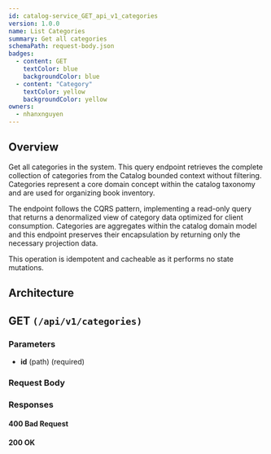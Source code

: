 ```yaml
---
id: catalog-service_GET_api_v1_categories
version: 1.0.0
name: List Categories
summary: Get all categories
schemaPath: request-body.json
badges:
  - content: GET
    textColor: blue
    backgroundColor: blue
  - content: "Category"
    textColor: yellow
    backgroundColor: yellow
owners:
  - nhanxnguyen
---
```


## Overview

Get all categories in the system. This query endpoint retrieves the complete collection of categories from the Catalog bounded context without filtering. Categories represent a core domain concept within the catalog taxonomy and are used for organizing book inventory.

The endpoint follows the CQRS pattern, implementing a read-only query that returns a denormalized view of category data optimized for client consumption. Categories are aggregates within the catalog domain model and this endpoint preserves their encapsulation by returning only the necessary projection data.

This operation is idempotent and cacheable as it performs no state mutations.

## Architecture

<NodeGraph />

## GET `(/api/v1/categories)`

### Parameters

- **id** (path) (required)

### Request Body

<SchemaViewer file="request-body.json" maxHeight="500" id="request-body" />

### Responses

#### <span className="text-orange-500">400 Bad Request</span>

<SchemaViewer file="response-400.json" maxHeight="500" id="response-400" />

#### <span className="text-green-500">200 OK</span>
